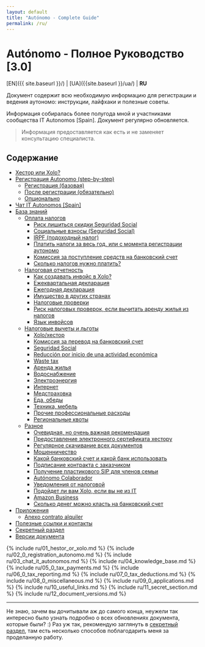```yaml
---
layout: default
title: "Autónomo - Complete Guide"
permalink: /ru/
---
```


# Autónomo - Полное Руководство [3.0]

[EN]({{ site.baseurl }}/) | [UA]({{site.baseurl }}/ua/) | **RU**

Документ содержит всю необходимую информацию для регистрации и ведения
аутономо: инструкции, лайфхаки и полезные советы.

Информация собиралась более полугода мной и участниками сообщества IT
Autonomos [Spain]. Документ регулярно обновляется.

> Информация предоставляется как есть и не заменяет консультацию специалиста.

## Содержание

- [Хестор или Xolo?](#хестор-или-xolo)
- [Регистрация Autonomo (step-by-step)](#регистрация-autonomo-step-by-step)
    - [Регистрация (базовая)](#регистрация-базовая)
    - [После регистрации (обязательно)](#после-регистрации-обязательно)
    - [Опционально](#опционально)
- [Чат IT Autonomos [Spain]](#чат-it-autonomos-spain)
- [База знаний](#база-знаний)
    - [Оплата налогов](#оплата-налогов)
        - [Риск лишиться скидки Seguridad Social](#риск-лишиться-скидки-seguridad-social)
        - [Социальные взносы (Seguridad Social)](#социальные-взносы-seguridad-social)
        - [IRPF (подоходный налог)](#irpf-подоходный-налог)
        - [Платить налоги за весь год, или с момента регистрации аутономо](#платить-налоги-за-весь-год-или-с-момента-регистрации-аутономо)
        - [Комиссия за поступление средств на банковский счет](#комиссия-за-поступление-средств-на-банковский-счет)
        - [Сколько налогов нужно платить?](#сколько-налогов-нужно-платить)
    - [Налоговая отчетность](#налоговая-отчетность)
        - [Как создавать инвойс в Xolo?](#как-создавать-инвойс-в-xolo)
        - [Ежеквартальная декларация](#ежеквартальная-декларация)
        - [Ежегодная декларация](#ежегодная-декларация)
        - [Имущество в других странах](#имущество-в-других-странах)
        - [Налоговые проверки](#налоговые-проверки)
        - [Риск налоговых проверок, если вычитать аренду жилья из налогов](#риск-налоговых-проверок-если-вычитать-аренду-жилья-из-налогов)
        - [Язык инвойсов](#язык-инвойсов)
    - [Налоговые вычеты и льготы](#налоговые-вычеты-и-льготы)
        - [Xolo/хестор](#xoloхестор)
        - [Комиссия за перевод на банковский счет](#комиссия-за-перевод-на-банковский-счет)
        - [Seguridad Social](#seguridad-social)
        - [Reducción por inicio de una actividad económica](#reducción-por-inicio-de-una-actividad-económica)
        - [Waste tax](#waste-tax)
        - [Аренда жилья](#аренда-жилья)
        - [Водоснабжение](#водоснабжение)
        - [Электроэнергия](#электроэнергия)
        - [Интернет](#интернет)
        - [Медстраховка](#медстраховка)
        - [Еда, обеды](#еда-обеды)
        - [Техника, мебель](#техника-мебель)
        - [Прочие профессиональные расходы](#прочие-профессиональные-расходы)
        - [Региональные квоты](#региональные-квоты)
    - [Разное](#разное)
        - [Очевидная, но очень важная рекомендация](#очевидная-но-очень-важная-рекомендация)
        - [Предоставление электронного сертификата хестору](#предоставление-электронного-сертификата-хестору)
        - [Регулярное скачивание всех документов](#регулярное-скачивание-всех-документов)
        - [Мошенничество](#мошенничество)
        - [Какой банковский счет и какой банк использовать](#какой-банковский-счет-и-какой-банк-использовать)
        - [Подписание контракта с заказчиком](#подписание-контракта-с-заказчиком)
        - [Получение пластикового SIP для членов семьи](#получение-пластикового-sip-для-членов-семьи)
        - [Autónomo Colaborador](#autónomo-colaborador)
        - [Уведомления от налоговой](#уведомления-от-налоговой)
        - [Подойдет ли вам Xolo, если вы не из IT](#подойдет-ли-вам-xolo-если-вы-не-из-it)
        - [Amazon Business](#amazon-business)
        - [Сколько денег можно класть на банковский счет](#сколько-денег-можно-класть-на-банковский-счет)
- [Приложения](#приложения)
    - [Anexo contrato alquiler](#anexo-contrato-alquiler)
- [Полезные ссылки и контакты](#полезные-ссылки-и-контакты)
- [Секретный раздел](#секретный-раздел)
- [Версии документа](#версии-документа)

{% include ru/01_hestor_or_xolo.md %}
{% include ru/02_0_registration_autonomo.md %}
{% include ru/03_chat_it_autonomos.md %}
{% include ru/04_knowledge_base.md %}
{% include ru/05_0_tax_payments.md %}
{% include ru/06_0_tax_reporting.md %}
{% include ru/07_0_tax_deductions.md %}
{% include ru/08_0_miscellaneous.md %}
{% include ru/09_0_applications.md %}
{% include ru/10_useful_links.md %}
{% include ru/11_secret_section.md %}
{% include ru/12_document_versions.md %}

---

Не знаю, зачем вы дочитывали аж до самого конца, неужели так интересно было
узнать подробно о всех обновлениях документа, которые были? :)
Раз уж так, рекомендую заглянуть в [секретный раздел](#секретный-раздел), там
есть несколько способов поблагодарить меня за проделанную
работу.
